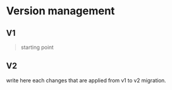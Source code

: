 # Version management

## V1
  > starting point

## V2


  write here each changes that are applied from v1 to v2 migration.
